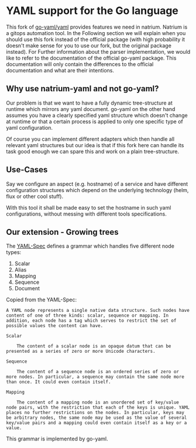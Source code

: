 # YAML support for the Go language

This fork of [go-yaml/yaml](https://github.com/go-yaml/yaml) provides 
features we need in natrium. Natrium is a gitops automation tool. In the
Following section we will explain when you should use this fork instead
of the official package (with high probability it doesn't make sense
for you to use our fork, but the original package instead). For Further
information about the parser implementation, we would like to refer to the 
documentation of the official go-yaml package. This documentation will
only contain the differences to the official documentation and what are
their intentions.

## Why use natrium-yaml and not go-yaml?

Our problem is that we want to have a fully dynamic tree-structure at runtime 
which mirrors any yaml document. go-yaml on the other hand assumes you have 
a clearly specified yaml structure which doesn't change at runtime or that a
certain process is applied to only one specific type of yaml configuration.

Of course you can implement different adapters which then handle all relevant
yaml structures but our idea is that if this fork here can handle its task
good enough we can spare this and work on a plain tree-structure.

## Use-Cases

Say we configure an aspect (e.g. hostname) of a service and have different configuration
structures which depend on the underlying technology (helm, flux or other cool stuff).

With this tool it shall be made easy to set the hostname in such yaml configurations, without
messing with different tools specifications.

## Our extension - Growing trees

The [YAML-Spec](https://yaml.org/spec/1.2.2/) defines a grammar which handles five different node types:
1. Scalar
2. Alias
3. Mapping
4. Sequence
5. Document

Copied from the YAML-Spec: 

```
A YAML node represents a single native data structure. Such nodes have content of one of three kinds: scalar, sequence or mapping. In addition, each node has a tag which serves to restrict the set of possible values the content can have.

Scalar

    The content of a scalar node is an opaque datum that can be presented as a series of zero or more Unicode characters.

Sequence

    The content of a sequence node is an ordered series of zero or more nodes. In particular, a sequence may contain the same node more than once. It could even contain itself.

Mapping

    The content of a mapping node is an unordered set of key/value node pairs, with the restriction that each of the keys is unique. YAML places no further restrictions on the nodes. In particular, keys may be arbitrary nodes, the same node may be used as the value of several key/value pairs and a mapping could even contain itself as a key or a value.

```

This grammar is implemented by go-yaml.





